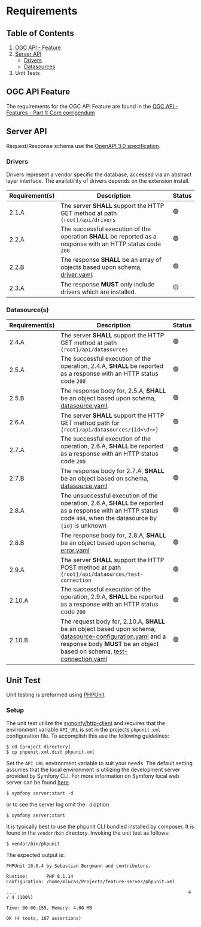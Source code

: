 # Requirements

## Table of Contents

1. [OGC API - Feature](#ogc-api-feature)
2. [Server API](#server-api)
   - [Drivers](#drivers)
   - [Datasources](#datasources)
3. Unit Tests

## OGC API Feature

The requirements for the OGC API Feature are found in the [OGC API - Features - Part 1: Core corrigendum](https://docs.opengeospatial.org/is/17-069r4/17-069r4.html)

## Server API

Request/Response schema use the [OpenAPI 3.0 specification](https://www.openapis.org/).


### Drivers

Drivers represent a vendor specific the database, accessed via an abstract layer interface. The availability of drivers depends on the extension install. 

| Requirement(s) | Description                                                                                                  | Status |
|----------------|--------------------------------------------------------------------------------------------------------------|--------|
| 2.1.A          | The server **SHALL** support the HTTP GET method at path `{root}/api/drivers`                                | 🟢     |
| 2.2.A          | The successful execution of the operation **SHALL** be reported as a response with an HTTP status code `200` | 🟢     |
| 2.2.B          | The response **SHALL** be an array of objects based upon schema, [driver.yaml](openapi/schemas/driver.yaml). | 🟢     |
| 2.3.A          | The response **MUST** only include drivers which are installed.                                              | 🟡     |

### Datasource(s)
| Requirement(s) | Description                                                                                                                                                                                                                                                                       | Status |
|----------------|-----------------------------------------------------------------------------------------------------------------------------------------------------------------------------------------------------------------------------------------------------------------------------------|--------|
| 2.4.A          | The server **SHALL** support the HTTP GET method at path `{root}/api/datasources`                                                                                                                                                                                                 | 🟢     |
| 2.5.A          | The successful execution of the operation, 2.4.A, **SHALL** be reported as a response with an HTTP status code `200`                                                                                                                                                              | 🟢     |
| 2.5.B          | The response body for, 2.5.A, **SHALL** be an object based upon schema, [datasource.yaml](openapi/schemas/datasource.yaml).</li>                                                                                                                                                  | 🟢     |
| 2.6.A          | The server **SHALL** support the HTTP GET method path for `{root}/api/datasources/{id<\d+>}`                                                                                                                                                                                      | 🟢     |
| 2.7.A          | The successful execution of the operation, 2.6.A, **SHALL** be reported as a response with an HTTP status code `200`                                                                                                                                                              | 🟢     |
| 2.7.B          | The response body for 2.7.A, **SHALL** be an object based on schema, [datasource.yaml](openapi/schemas/datasource.yaml)                                                                                                                                                           | 🟢     |
| 2.8.A          | The unsuccessful execution of the operation, 2.6.A, **SHALL** be reported as a response with an HTTP status code `404`, when the datasource by `{id}` is unknown                                                                                                                  | 🟢     |
| 2.8.B          | The response body for, 2.8.A, **SHALL** be an object based upon schema, [error.yaml](openapi/schemas/error.yaml)                                                                                                                                                                  | 🟢     |
| 2.9.A          | The server **SHALL** support the HTTP POST method at path `{root}/api/dataources/test-connection`                                                                                                                                                                                 | 🟢     |
| 2.10.A         | The successful execution of the operation, 2.9.A, **SHALL** be reported as a response with an HTTP status code `200`                                                                                                                                                              | 🟢     |
| 2.10.B         | The request body for, 2.10.A, **SHALL** be an object based upon schema, [datasource-configuration.yaml](openapi/parameters/datasource-configuration.yaml) and a response body **MUST** be an object based on schema, [test-connection.yaml](openapi/schemas/test-connection.yaml) | 🟢     |


## Unit Test

Unit testing is preformed using [PHPUnit](https://phpunit.de/). 

### Setup

The unit test utilize the [symonfy/http-client](https://symfony.com/doc/current/http_client.html) and requires that the
environment variable `API_URL` is set in the projects `phpunit.xml` configuration file. To accomplish this use the 
following guidelines:

```shell
$ cd [project directory]
$ cp phpunit.xml.dist phpunit.xml
```
Set the `API_URL` environment variable to suit your needs. The default setting assumes that the local environment is 
utilizing the development server provided by Symfony CLI. For more information on Symfony local web server can be found
[here](https://symfony.com/doc/current/setup/symfony_server.html).

```shell
$ symfony server:start -d
```
or to see the server log omit the `-d` option
```shell
$ symfony server:start
```
It is typically best to use the phpunit CLI bundled installed by composer. It is found in the `vendor/bin` directory.
Invoking the unit test as follows:

```shell
$ vendor/bin/phpunit
```

The expected output is:
```shell
PHPUnit 10.0.4 by Sebastian Bergmann and contributors.

Runtime:       PHP 8.1.14
Configuration: /home/mlucas/Projects/feature-server/phpunit.xml

....                                                                4 / 4 (100%)

Time: 00:00.155, Memory: 4.00 MB

OK (4 tests, 107 assertions)
```
